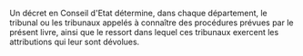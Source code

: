   
 Un décret en Conseil d'Etat détermine, dans chaque département, le tribunal ou les tribunaux appelés à connaître des procédures prévues par le présent livre, ainsi que le ressort dans lequel ces tribunaux exercent les attributions qui leur sont dévolues.  

  
